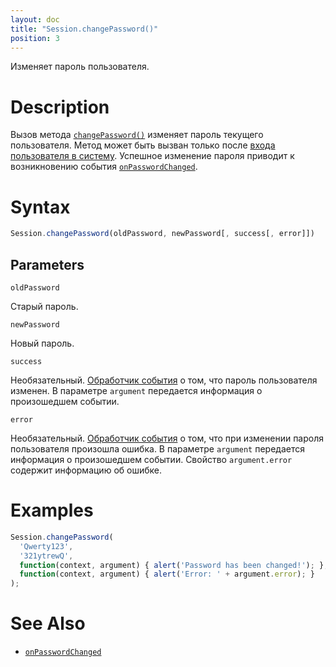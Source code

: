 ```yaml
---
layout: doc
title: "Session.changePassword()"
position: 3
---
```


Изменяет пароль пользователя.

# Description

Вызов метода [`changePassword()`](../Session.changePassword/) изменяет пароль текущего пользователя.
Метод может быть вызван только после [входа пользователя в систему](../Session.signInInternal/).
Успешное изменение пароля приводит к возникновению события [`onPasswordChanged`](../Session.onPasswordChanged/).

# Syntax

```js
Session.changePassword(oldPassword, newPassword[, success[, error]])
```

## Parameters

`oldPassword`

Старый пароль.

`newPassword`

Новый пароль.

`success`

Необязательный. [Обработчик события](../../Script/) о том, что пароль пользователя изменен.
В параметре `argument` передается информация о произошедшем событии.

`error`

Необязательный. [Обработчик события](../../Script/) о том, что при изменении пароля пользователя
произошла ошибка. В параметре `argument` передается информация о произошедшем событии. Свойство
`argument.error` содержит информацию об ошибке.

# Examples

```js
Session.changePassword(
  'Qwerty123',
  '321ytrewQ',
  function(context, argument) { alert('Password has been changed!'); },
  function(context, argument) { alert('Error: ' + argument.error); }
);
```

# See Also

* [`onPasswordChanged`](../Session.onPasswordChanged/)
